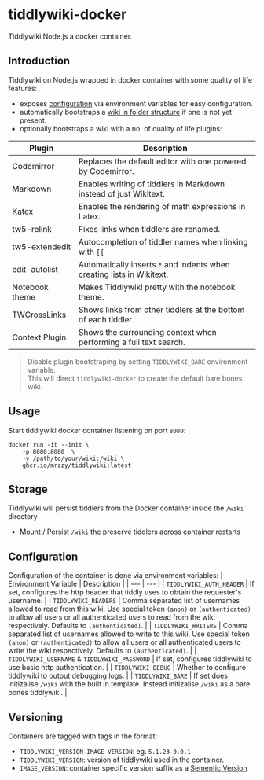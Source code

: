 # tiddlywiki-docker
Tiddlywiki Node.js a docker container.


## Introduction
Tiddlywiki on Node.js wrapped in docker container with some quality of life features:
- exposes [configuration](#Configuration) via environment variables for easy configuration.
- automatically bootstraps a [wiki in folder structure](https://www.google.com/search?channel=fs&client=ubuntu&q=tiddlywiki+folder+format)
    if one is not yet present.
- optionally bootstraps a wiki with a no. of quality of life plugins:

| Plugin | Description |
| --- | --- |
| Codemirror | Replaces the default editor with one powered by Codemirror. |
| Markdown | Enables writing of tiddlers in Markdown instead of just Wikitext. |
| Katex | Enables the rendering of math expressions in Latex. |
| tw5-relink | Fixes links when tiddlers are renamed. |
| tw5-extendedit | Autocompletion of tiddler names when linking with `[[` |
| edit-autolist | Automatically inserts `*` and indents when creating lists in Wikitext. |
| Notebook theme | Makes Tiddlywiki pretty with the notebook theme. |
| TWCrossLinks | Shows links from other tiddlers at the bottom of each tiddler. |
| Context Plugin | Shows the surrounding context when performing a full text search. |

> Disable plugin bootstraping by setting `TIDDLYWIKI_BARE` environment variable.  
> This will direct `tiddlywiki-docker` to create the default bare bones wiki.


## Usage
Start tiddlywiki docker container listening on port `8080`:
```
docker run -it --init \
    -p 8080:8080  \
    -v /path/to/your/wiki:/wiki \
    ghcr.io/mrzzy/tiddlywiki:latest
```

## Storage
Tiddlywiki will persist tiddlers from the Docker container inside the `/wiki` directory
- Mount / Persist `/wiki` the preserve tiddlers across container restarts

## Configuration
Configuration of the container is done via environment variables:
| Environment Variable | Description |
| --- | --- |
| `TIDDLYWIKI_AUTH_HEADER` | If set, configures the http header that tiddly uses to obtain the requester's username. |
| `TIDDLYWIKI_READERS` | Comma separated list of usernames allowed to read from this wiki. Use special token `(anon)` or `(authenticated)` to allow all users or all authenticated users to read from the wiki respectively. Defaults to `(authenticated)`. |
| `TIDDLYWIKI_WRITERS` | Comma separated list of usernames allowed to write to this wiki. Use special token `(anon)` or `(authenticated)` to allow all users or all authenticated users to write the wiki respectively.  Defaults to `(authenticated)`. |
| `TIDDLYWIKI_USERNAME` & `TIDDLYWIKI_PASSWORD` | If set, configures tiddlywiki to use basic http authentication. |
| `TIDDLYWIKI_DEBUG` | Whether to configure tiddlywiki to output debugging logs. |
| `TIDDLYWIKI_BARE` | If set does initizalise `/wiki` with the built in template. Instead initizalise `/wiki` as a bare bones tiddlywiki. |

## Versioning
Containers are tagged with tags in the format:
- `TIDDLYWIKI_VERSION-IMAGE VERSION`: eg. `5.1.23-0.0.1`
- `TIDDLYWIKI_VERSION`: version of tiddlywiki used in the container.
- `IMAGE_VERSION`: container specific version suffix as a [Sementic Version](https://semver.org/)
